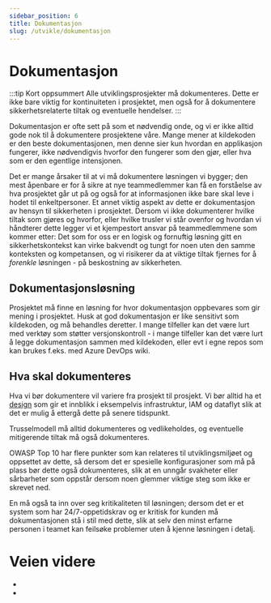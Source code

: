 ```yaml
---
sidebar_position: 6
title: Dokumentasjon
slug: /utvikle/dokumentasjon
---
```


# Dokumentasjon

:::tip Kort oppsummert
Alle utviklingsprosjekter må dokumenteres. Dette er ikke bare viktig for kontinuiteten i prosjektet, men også for å dokumentere sikkerhetsrelaterte tiltak og eventuelle hendelser. 
:::

Dokumentasjon er ofte sett på som et nødvendig onde, og vi er ikke alltid gode nok til å dokumentere prosjektene våre. Mange mener at kildekoden er den beste dokumentasjonen, men denne sier kun hvordan en applikasjon fungerer, ikke nødvendigvis hvorfor den fungerer som den gjør, eller hva som er den egentlige intensjonen. 

Det er mange årsaker til at vi må dokumentere løsningen vi bygger; den mest åpenbare er for å sikre at nye teammedlemmer kan få en forståelse av hva prosjektet går ut på og også for at informasjonen ikke bare skal leve i hodet til enkeltpersoner. Et annet viktig aspekt av dette er dokumentasjon av hensyn til sikkerheten i prosjektet. Dersom vi ikke dokumenterer hvilke tiltak som gjøres og hvorfor, eller hvilke trusler vi står ovenfor og hvordan vi håndterer dette legger vi et kjempestort ansvar på teammedlemmene som kommer etter: Det som for oss er en logisk og fornuftig løsning gitt en sikkerhetskontekst kan virke bakvendt og tungt for noen uten den samme konteksten og kompetansen, og vi risikerer da at viktige tiltak fjernes for å _forenkle_ løsningen - på beskostning av sikkerheten. 

## Dokumentasjonsløsning
Prosjektet må finne en løsning for hvor dokumentasjon oppbevares som gir mening i prosjektet. Husk at god dokumentasjon er like sensitivt som kildekoden, og må behandles deretter. I mange tilfeller kan det være lurt med verktøy som støtter versjonskontroll - i mange tilfeller kan det være lurt å legge dokumentasjon sammen med kildekoden, eller evt i egne repos som kan brukes f.eks. med Azure DevOps wiki. 

## Hva skal dokumenteres
Hva vi bør dokumentere vil variere fra prosjekt til prosjekt. Vi bør alltid ha et [design](/designe/systemskisser) som gir et innblikk i eksempelvis infrastruktur, IAM og dataflyt slik at det er mulig å ettergå dette på senere tidspunkt. 

Trusselmodell må alltid dokumenteres og vedlikeholdes, og eventuelle mitigerende tiltak må også dokumenteres. 

OWASP Top 10 har flere punkter som kan relateres til utviklingsmiljøet og oppsettet av dette, så dersom det er spesielle konfigurasjoner som må på plass bør dette også dokumenteres, slik at en unngår svakheter eller sårbarheter som oppstår dersom noen glemmer viktige steg som ikke er skrevet ned. 

En må også ta inn over seg kritikaliteten til løsningen; dersom det er et system som har 24/7-oppetidskrav og er kritisk for kunden må dokumentasjonen stå i stil med dette, slik at selv den minst erfarne personen i teamet kan feilsøke problemer uten å kjenne løsningen i detalj. 

# Veien videre
* 
* 